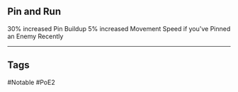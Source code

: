 ## Pin and Run
30% increased Pin Buildup
5% increased Movement Speed if you've Pinned an Enemy Recently

---
## Tags
#Notable
#PoE2

